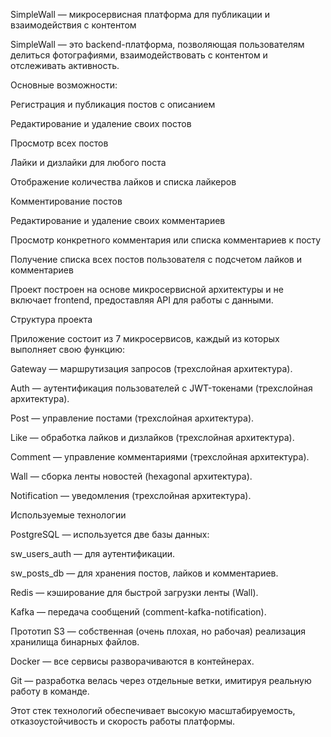 SimpleWall — микросервисная платформа для публикации и взаимодействия с контентом

SimpleWall — это backend-платформа, позволяющая пользователям делиться фотографиями, взаимодействовать с контентом и отслеживать активность.

Основные возможности:

Регистрация и публикация постов с описанием

Редактирование и удаление своих постов

Просмотр всех постов

Лайки и дизлайки для любого поста

Отображение количества лайков и списка лайкеров

Комментирование постов

Редактирование и удаление своих комментариев

Просмотр конкретного комментария или списка комментариев к посту

Получение списка всех постов пользователя с подсчетом лайков и комментариев

Проект построен на основе микросервисной архитектуры и не включает frontend, предоставляя API для работы с данными.

Структура проекта

Приложение состоит из 7 микросервисов, каждый из которых выполняет свою функцию:

Gateway — маршрутизация запросов (трехслойная архитектура).

Auth — аутентификация пользователей с JWT-токенами (трехслойная архитектура).

Post — управление постами (трехслойная архитектура).

Like — обработка лайков и дизлайков (трехслойная архитектура).

Comment — управление комментариями (трехслойная архитектура).

Wall — сборка ленты новостей (hexagonal архитектура).

Notification — уведомления (трехслойная архитектура).

Используемые технологии

PostgreSQL — используется две базы данных:

sw_users_auth — для аутентификации.

sw_posts_db — для хранения постов, лайков и комментариев.

Redis — кэширование для быстрой загрузки ленты (Wall).

Kafka — передача сообщений (comment-kafka-notification).

Прототип S3 — собственная (очень плохая, но рабочая) реализация хранилища бинарных файлов.

Docker — все сервисы разворачиваются в контейнерах.

Git — разработка велась через отдельные ветки, имитируя реальную работу в команде.

Этот стек технологий обеспечивает высокую масштабируемость, отказоустойчивость и скорость работы платформы.
